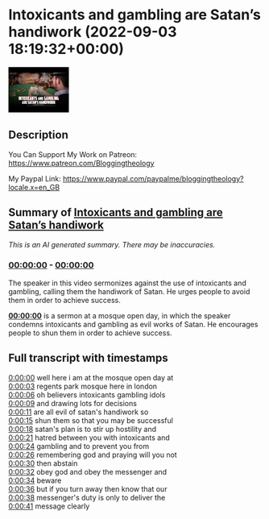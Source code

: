 # Intoxicants and gambling are Satan’s handiwork (2022-09-03 18:19:32+00:00)

![alt Intoxicants and gambling are Satan’s handiwork](7Yy0dnQUe0U.jpg "Intoxicants and gambling are Satan’s handiwork")

## Description

You Can Support My Work on Patreon:
https://www.patreon.com/Bloggingtheology

My Paypal Link: 
https://www.paypal.com/paypalme/bloggingtheology?locale.x=en_GB

## Summary of [Intoxicants and gambling are Satan’s handiwork](https://www.youtube.com/watch?v=7Yy0dnQUe0U)


*This is an AI generated summary. There may be inaccuracies. [](/)*

### [00:00:00](https://www.youtube.com/watch?v=7Yy0dnQUe0U&t=0) - [00:00:00](https://www.youtube.com/watch?v=7Yy0dnQUe0U&t=0)

The speaker in this video sermonizes against the use of intoxicants and gambling, calling them the handiwork of Satan. He urges people to avoid them in order to achieve success.

**[00:00:00](https://www.youtube.com/watch?v=7Yy0dnQUe0U&t=0)**  is a sermon at a mosque open day, in which the speaker condemns intoxicants and gambling as evil works of Satan. He encourages people to shun them in order to achieve success.

## Full transcript with timestamps

[0:00:00](https://youtu.be/7Yy0dnQUe0U?t=0) well here i am at the mosque open day at  
[0:00:03](https://youtu.be/7Yy0dnQUe0U?t=3) regents park mosque here in london  
[0:00:06](https://youtu.be/7Yy0dnQUe0U?t=6) oh believers intoxicants gambling idols  
[0:00:09](https://youtu.be/7Yy0dnQUe0U?t=9) and drawing lots for decisions  
[0:00:11](https://youtu.be/7Yy0dnQUe0U?t=11) are all evil of satan's handiwork so  
[0:00:15](https://youtu.be/7Yy0dnQUe0U?t=15) shun them so that you may be successful  
[0:00:18](https://youtu.be/7Yy0dnQUe0U?t=18) satan's plan is to stir up hostility and  
[0:00:21](https://youtu.be/7Yy0dnQUe0U?t=21) hatred between you with intoxicants and  
[0:00:24](https://youtu.be/7Yy0dnQUe0U?t=24) gambling and to prevent you from  
[0:00:26](https://youtu.be/7Yy0dnQUe0U?t=26) remembering god and praying will you not  
[0:00:30](https://youtu.be/7Yy0dnQUe0U?t=30) then abstain  
[0:00:32](https://youtu.be/7Yy0dnQUe0U?t=32) obey god and obey the messenger and  
[0:00:34](https://youtu.be/7Yy0dnQUe0U?t=34) beware  
[0:00:36](https://youtu.be/7Yy0dnQUe0U?t=36) but if you turn away then know that our  
[0:00:38](https://youtu.be/7Yy0dnQUe0U?t=38) messenger's duty is only to deliver the  
[0:00:41](https://youtu.be/7Yy0dnQUe0U?t=41) message clearly  
